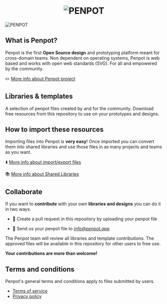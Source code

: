 <h1 align="center">
  <br>
  <img src="https://penpot.app/images/readme/readme-logo.jpg" alt="PENPOT">
</h1>

![PENPOT](https://penpot.app/images/05-section-libraries.png)

## What is Penpot? ##

Penpot is the first **Open Source design** and prototyping platform meant for cross-domain teams. Non dependent on operating systems, Penpot is web based and works with open web standards (SVG). For all and empowered by the community.

✏️ [More info about Penpot project](https://github.com/penpot/penpot)

## Libraries & templates ##

A selection of penpot files created by and for the community. Download free resources from this repository to use on your prototypes and designs.

## How to import these resources ##

Importing files into Penpot is **very easy**!
Once imported you can convert them into shared libraries and use those files in as many projects and teams as you want.

⬇️ [More info about import/export files](https://help.penpot.app/user-guide/import-export/)

📚 [More info about Shared Libraries](https://help.penpot.app/user-guide/libraries/#shared-libraries)

## Collaborate ##

If you want to **contribute** with your own **libraries and designs** you can do it in two ways. 

- 🤟 Create a pull request in this repository by uploading your penpot file

- 📧 Send us your penpot file to *info@penpot.app*

The Penpot team will review all libraries and template contributions. The approved files will be available in this repository for other users to free use.

**Your contributions are more than welcome!**

## Terms and conditions ##

Penpot's general terms and conditions apply to files submitted by users.

- [Terms of service](https://penpot.app/terms.html)
- [Privacy policy](https://penpot.app/privacy.html)
